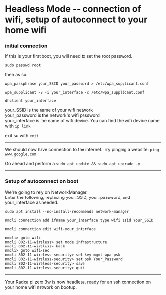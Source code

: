 <h1>Headless Mode -- connection of wifi, setup of autoconnect to your home wifi </h1>

<h3>initial connection</h3>

If this is your first boot, you will need to set the root password.

`sudo passwd root`

then as su:

`wpa_passphrase your_SSID your_password > /etc/wpa_supplicant.conf`

`wpa_supplicant -B -i your_interface -c /etc/wpa_supplicant.conf`

`dhclient your_interface`


your_SSID is the name of your wifi network<br> 
your_password is the network's wifi password<br>
your_interface is the name of wifi device. You can find the wifi device name with `ip link`

exit su with `exit`

***

We should now have connection to the internet. Try pinging a website: `ping www.google.com`

Go ahead and perform a `sudo apt update && sudo apt upgrade -y`

***

<h3>Setup of autoconnect on boot</h3>

We're going to rely on NetworkManager.<br>
Enter the following, replacing your_SSID, your_password, and your_interface as needed.

`sudo apt install --no-install-recommends network-manager`

`nmcli connection add ifname your_interface type wifi ssid Your_SSID`

`nmcli connection edit wifi-your_interface`

	nmcli> goto wifi
	nmcli 802-11-wireless> set mode infrastructure
	nmcli 802-11-wireless> back
	nmcli> goto wifi-sec
	nmcli 802-11-wireless-security> set key-mgmt wpa-psk
	nmcli 802-11-wireless-security> set psk Your_Password
	nmcli 802-11-wireless-security> save
	nmcli 802-11-wireless-security> quit

***

Your Radxa pi zero 3w is now headless, ready for an ssh connection on your home wifi network on bootup.
